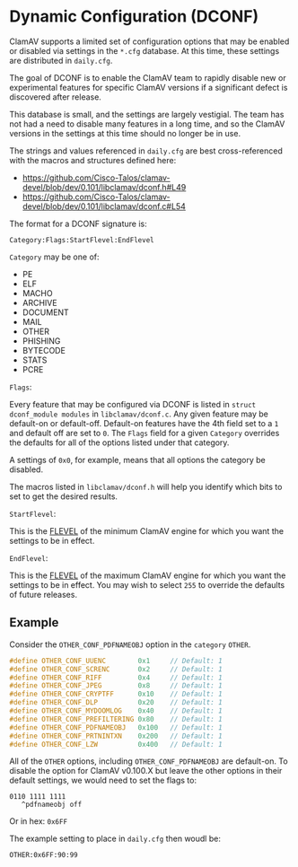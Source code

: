 # Dynamic Configuration (DCONF)

ClamAV supports a limited set of configuration options that may be enabled or disabled via settings in the `*.cfg` database. At this time, these settings are distributed in `daily.cfg`.

The goal of DCONF is to enable the ClamAV team to rapidly disable new or experimental features for specific ClamAV versions if a significant defect is discovered after release.

This database is small, and the settings are largely vestigial. The team has not had a need to disable many features in a long time, and so the ClamAV versions in the settings at this time should no longer be in use.

The strings and values referenced in `daily.cfg` are best cross-referenced with the macros and structures defined here:

* https://github.com/Cisco-Talos/clamav-devel/blob/dev/0.101/libclamav/dconf.h#L49
* https://github.com/Cisco-Talos/clamav-devel/blob/dev/0.101/libclamav/dconf.c#L54

The format for a DCONF signature is:

```
Category:Flags:StartFlevel:EndFlevel
```

`Category` may be one of:

* PE
* ELF
* MACHO
* ARCHIVE
* DOCUMENT
* MAIL
* OTHER
* PHISHING
* BYTECODE
* STATS
* PCRE

`Flags`:

Every feature that may be configured via DCONF is listed in `struct dconf_module modules` in `libclamav/dconf.c`. Any given feature may be default-on or default-off. Default-on features have the 4th field set to a `1` and default off are set to `0`. The `Flags` field for a given `Category` overrides the defaults for all of the options listed under that category. 

A settings of `0x0`, for example, means that all options the category be disabled.

The macros listed in `libclamav/dconf.h` will help you identify which bits to set to get the desired results.

`StartFlevel`:

This is the [FLEVEL](FunctionalityLevels.md) of the minimum ClamAV engine for which you want the settings to be in effect.

`EndFlevel`:

This is the [FLEVEL](FunctionalityLevels.md) of the maximum ClamAV engine for which you want the settings to be in effect.  You may wish to select `255` to override the defaults of future releases.

## Example

Consider the `OTHER_CONF_PDFNAMEOBJ` option in the `category` `OTHER`.

```c
#define OTHER_CONF_UUENC        0x1     // Default: 1
#define OTHER_CONF_SCRENC       0x2     // Default: 1
#define OTHER_CONF_RIFF         0x4     // Default: 1
#define OTHER_CONF_JPEG         0x8     // Default: 1
#define OTHER_CONF_CRYPTFF      0x10    // Default: 1
#define OTHER_CONF_DLP          0x20    // Default: 1
#define OTHER_CONF_MYDOOMLOG    0x40    // Default: 1
#define OTHER_CONF_PREFILTERING 0x80    // Default: 1
#define OTHER_CONF_PDFNAMEOBJ   0x100   // Default: 1
#define OTHER_CONF_PRTNINTXN    0x200   // Default: 1
#define OTHER_CONF_LZW          0x400   // Default: 1
```

All of the `OTHER` options, including `OTHER_CONF_PDFNAMEOBJ` are default-on. To disable the option for ClamAV v0.100.X but leave the other options in their default settings, we would need to set the flags to:

```binary
0110 1111 1111
   ^pdfnameobj off
```

Or in hex: `0x6FF`

The example setting to place in `daily.cfg` then woudl be:

```
OTHER:0x6FF:90:99
```
